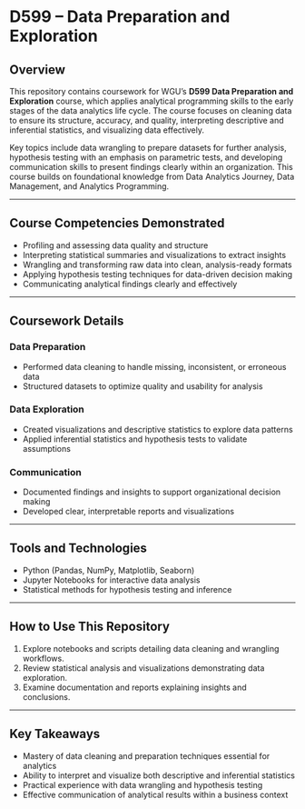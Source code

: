 # D599 – Data Preparation and Exploration

## Overview

This repository contains coursework for WGU’s **D599 Data Preparation and Exploration** course, which applies analytical programming skills to the early stages of the data analytics life cycle. The course focuses on cleaning data to ensure its structure, accuracy, and quality, interpreting descriptive and inferential statistics, and visualizing data effectively.

Key topics include data wrangling to prepare datasets for further analysis, hypothesis testing with an emphasis on parametric tests, and developing communication skills to present findings clearly within an organization. This course builds on foundational knowledge from Data Analytics Journey, Data Management, and Analytics Programming.

---

## Course Competencies Demonstrated

- Profiling and assessing data quality and structure  
- Interpreting statistical summaries and visualizations to extract insights  
- Wrangling and transforming raw data into clean, analysis-ready formats  
- Applying hypothesis testing techniques for data-driven decision making  
- Communicating analytical findings clearly and effectively  

---

## Coursework Details

### Data Preparation  
- Performed data cleaning to handle missing, inconsistent, or erroneous data  
- Structured datasets to optimize quality and usability for analysis  

### Data Exploration  
- Created visualizations and descriptive statistics to explore data patterns  
- Applied inferential statistics and hypothesis tests to validate assumptions  

### Communication  
- Documented findings and insights to support organizational decision making  
- Developed clear, interpretable reports and visualizations  

---

## Tools and Technologies

- Python (Pandas, NumPy, Matplotlib, Seaborn)  
- Jupyter Notebooks for interactive data analysis  
- Statistical methods for hypothesis testing and inference  

---

## How to Use This Repository

1. Explore notebooks and scripts detailing data cleaning and wrangling workflows.  
2. Review statistical analysis and visualizations demonstrating data exploration.  
3. Examine documentation and reports explaining insights and conclusions.

---

## Key Takeaways

- Mastery of data cleaning and preparation techniques essential for analytics  
- Ability to interpret and visualize both descriptive and inferential statistics  
- Practical experience with data wrangling and hypothesis testing  
- Effective communication of analytical results within a business context
